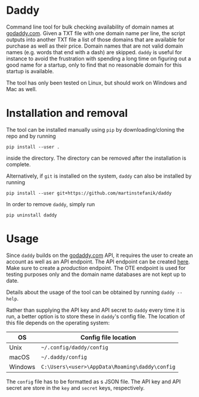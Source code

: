 # Daddy

Command line tool for bulk checking availability of domain names at [godaddy.com](https://www.godaddy.com). Given a TXT file with one domain name per line, the script outputs into another TXT file a list of those domains that are available for purchase as well as their price. Domain names that are not valid domain names (e.g. words that end with a dash) are skipped. `daddy` is useful for instance to avoid the frustration with spending a long time on figuring out a good name for a startup, only to find that no reasonable domain for this startup is available.

The tool has only been tested on Linux, but should work on Windows and Mac as well.

# Installation and removal

The tool can be installed manually using `pip` by downloading/cloning the repo and by running

```
pip install --user .
```

inside the directory. The directory can be removed after the installation is complete.

Alternatively, if `git` is installed on the system, `daddy` can also be installed by running

```
pip install --user git+https://github.com/martinstefanik/daddy
```

In order to remove `daddy`, simply run

```
pip uninstall daddy
```

# Usage

Since `daddy` builds on the [godaddy.com](https://www.godaddy.com) API, it requires the user to create an account as well as an API endpoint. The API endpoint can be created [here](https://developer.godaddy.com/keys). Make sure to create a *production* endpoint. The OTE endpoint is used for testing purposes only and the domain name databases are not kept up to date.

Details about the usage of the tool can be obtained by running `daddy --help`.

Rather than supplying the API key and API secret to `daddy` every time it is run, a better option is to store these in `daddy`'s config file. The location of this file depends on the operating system:

| OS      | Config file location                           |
| ------- | ---------------------------------------------- |
| Unix    | `~/.config/daddy/config`                       |
| macOS   | `~/.daddy/config`                              |
| Windows | `C:\Users\<user>\AppData\Roaming\daddy\config` |

The `config` file has to be formatted as s JSON file. The API key and API secret are store in the `key` and `secret` keys, respectively.
